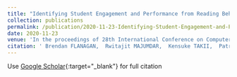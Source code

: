 ```yaml
---
title: "Identifying Student Engagement and Performance from Reading Behaviors in Open eBook Assessment"
collection: publications
permalink: /publication/2020-11-23-Identifying-Student-Engagement-and-Performance-from-Reading-Behaviors-in-Open-eBook-Assessment
date: 2020-11-23
venue: 'In the proceedings of 28th International Conference on Computers in Education Conference Proceedings'
citation: ' Brendan FLANAGAN,  Rwitajit MAJUMDAR,  Kensuke TAKII,  Patrick OCHEJA,  Alice CHEN,  Hiroaki OGATA, &quot;Identifying Student Engagement and Performance from Reading Behaviors in Open eBook Assessment.&quot; In the proceedings of 28th International Conference on Computers in Education Conference Proceedings, 2020.'
---
```

Use [Google Scholar](https://scholar.google.com/scholar?q=Identifying+Student+Engagement+and+Performance+from+Reading+Behaviors+in+Open+eBook+Assessment){:target="_blank"} for full citation